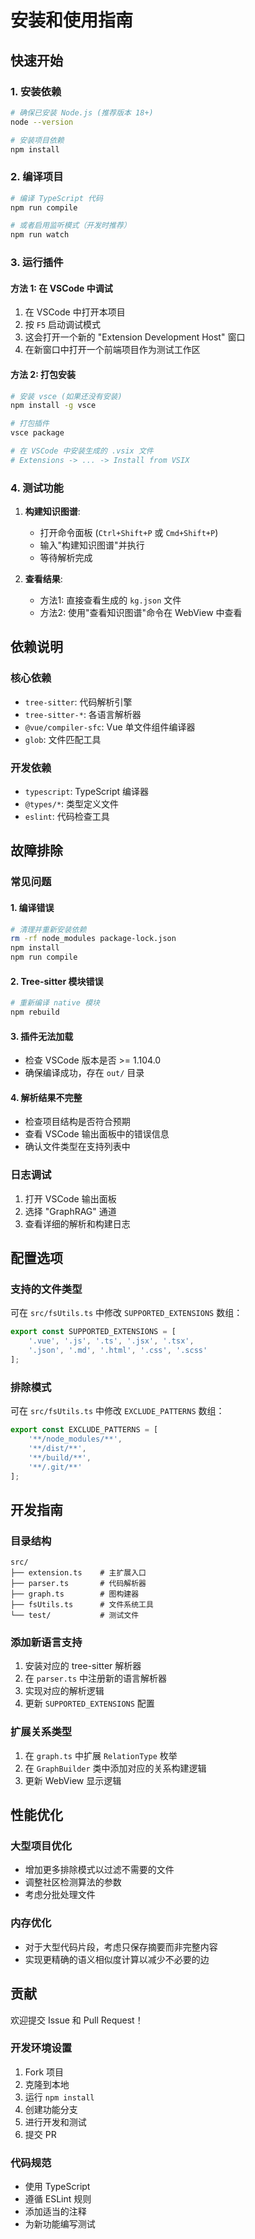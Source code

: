# 安装和使用指南

## 快速开始

### 1. 安装依赖

```bash
# 确保已安装 Node.js (推荐版本 18+)
node --version

# 安装项目依赖
npm install
```

### 2. 编译项目

```bash
# 编译 TypeScript 代码
npm run compile

# 或者启用监听模式（开发时推荐）
npm run watch
```

### 3. 运行插件

#### 方法 1: 在 VSCode 中调试
1. 在 VSCode 中打开本项目
2. 按 `F5` 启动调试模式
3. 这会打开一个新的 "Extension Development Host" 窗口
4. 在新窗口中打开一个前端项目作为测试工作区

#### 方法 2: 打包安装
```bash
# 安装 vsce (如果还没有安装)
npm install -g vsce

# 打包插件
vsce package

# 在 VSCode 中安装生成的 .vsix 文件
# Extensions -> ... -> Install from VSIX
```

### 4. 测试功能

1. **构建知识图谱**:
   - 打开命令面板 (`Ctrl+Shift+P` 或 `Cmd+Shift+P`)
   - 输入"构建知识图谱"并执行
   - 等待解析完成

2. **查看结果**:
   - 方法1: 直接查看生成的 `kg.json` 文件
   - 方法2: 使用"查看知识图谱"命令在 WebView 中查看

## 依赖说明

### 核心依赖
- `tree-sitter`: 代码解析引擎
- `tree-sitter-*`: 各语言解析器
- `@vue/compiler-sfc`: Vue 单文件组件编译器
- `glob`: 文件匹配工具

### 开发依赖
- `typescript`: TypeScript 编译器
- `@types/*`: 类型定义文件
- `eslint`: 代码检查工具

## 故障排除

### 常见问题

#### 1. 编译错误
```bash
# 清理并重新安装依赖
rm -rf node_modules package-lock.json
npm install
npm run compile
```

#### 2. Tree-sitter 模块错误
```bash
# 重新编译 native 模块
npm rebuild
```

#### 3. 插件无法加载
- 检查 VSCode 版本是否 >= 1.104.0
- 确保编译成功，存在 `out/` 目录

#### 4. 解析结果不完整
- 检查项目结构是否符合预期
- 查看 VSCode 输出面板中的错误信息
- 确认文件类型在支持列表中

### 日志调试

1. 打开 VSCode 输出面板
2. 选择 "GraphRAG" 通道
3. 查看详细的解析和构建日志

## 配置选项

### 支持的文件类型
可在 `src/fsUtils.ts` 中修改 `SUPPORTED_EXTENSIONS` 数组：

```typescript
export const SUPPORTED_EXTENSIONS = [
    '.vue', '.js', '.ts', '.jsx', '.tsx',
    '.json', '.md', '.html', '.css', '.scss'
];
```

### 排除模式
可在 `src/fsUtils.ts` 中修改 `EXCLUDE_PATTERNS` 数组：

```typescript
export const EXCLUDE_PATTERNS = [
    '**/node_modules/**',
    '**/dist/**',
    '**/build/**',
    '**/.git/**'
];
```

## 开发指南

### 目录结构
```
src/
├── extension.ts    # 主扩展入口
├── parser.ts       # 代码解析器
├── graph.ts        # 图构建器
├── fsUtils.ts      # 文件系统工具
└── test/           # 测试文件
```

### 添加新语言支持

1. 安装对应的 tree-sitter 解析器
2. 在 `parser.ts` 中注册新的语言解析器
3. 实现对应的解析逻辑
4. 更新 `SUPPORTED_EXTENSIONS` 配置

### 扩展关系类型

1. 在 `graph.ts` 中扩展 `RelationType` 枚举
2. 在 `GraphBuilder` 类中添加对应的关系构建逻辑
3. 更新 WebView 显示逻辑

## 性能优化

### 大型项目优化
- 增加更多排除模式以过滤不需要的文件
- 调整社区检测算法的参数
- 考虑分批处理文件

### 内存优化
- 对于大型代码片段，考虑只保存摘要而非完整内容
- 实现更精确的语义相似度计算以减少不必要的边

## 贡献

欢迎提交 Issue 和 Pull Request！

### 开发环境设置
1. Fork 项目
2. 克隆到本地
3. 运行 `npm install`
4. 创建功能分支
5. 进行开发和测试
6. 提交 PR

### 代码规范
- 使用 TypeScript
- 遵循 ESLint 规则
- 添加适当的注释
- 为新功能编写测试